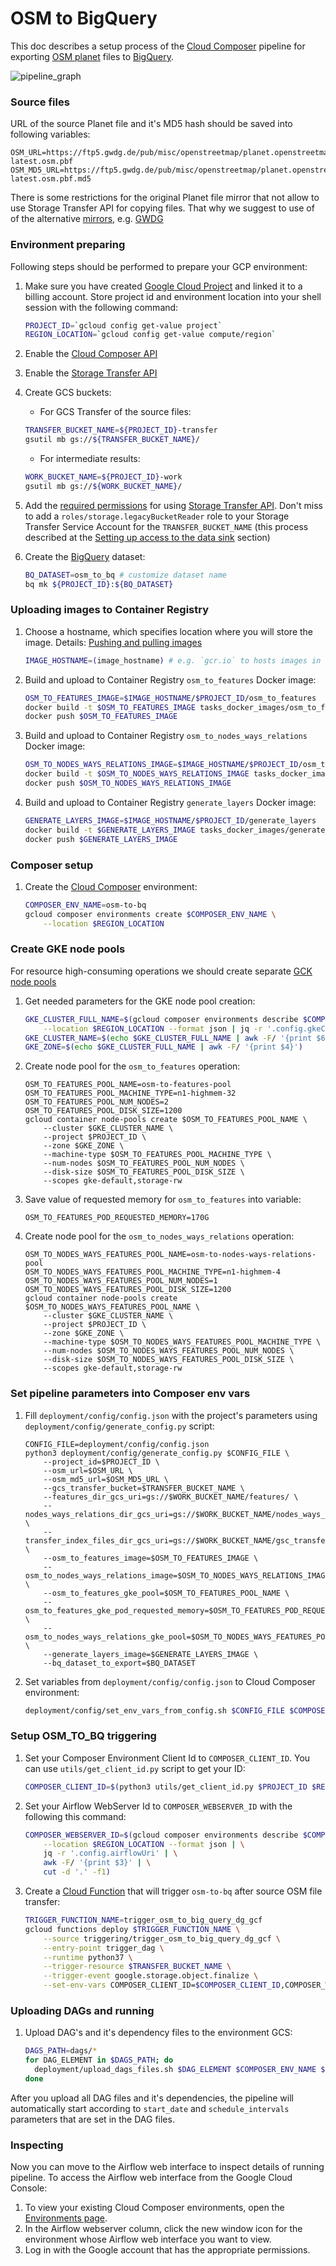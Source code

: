 # OSM to BigQuery 

This doc describes a setup process of the [Cloud Composer](https://cloud.google.com/composer) pipeline 
for exporting [OSM planet](https://planet.openstreetmap.org/) files to [BigQuery](https://cloud.google.com/bigquery).

![pipeline_graph](./docs/graph.png)

### Source files
URL of the source Planet file and it's MD5 hash should be saved into following variables:
```
OSM_URL=https://ftp5.gwdg.de/pub/misc/openstreetmap/planet.openstreetmap.org/pbf/planet-latest.osm.pbf
OSM_MD5_URL=https://ftp5.gwdg.de/pub/misc/openstreetmap/planet.openstreetmap.org/pbf/planet-latest.osm.pbf.md5
```
There is some restrictions for the original Planet file mirror 
that not allow to use Storage Transfer API for copying files. 
That why we suggest to use of of the alternative [mirrors](https://wiki.openstreetmap.org/wiki/Planet.osm#Download),
 e.g. [GWDG](https://ftp5.gwdg.de/pub/misc/openstreetmap/planet.openstreetmap.org/)

### Environment preparing
Following steps should be performed to prepare your GCP environment: 
1. Make sure you have created [Google Cloud Project](https://console.cloud.google.com) and linked it to a billing account.
Store project id and environment location into your shell session with the following command: 
    ```bash
    PROJECT_ID=`gcloud config get-value project`
    REGION_LOCATION=`gcloud config get-value compute/region`
    ```
2. Enable the [Cloud Composer API](https://console.cloud.google.com/apis/library/composer.googleapis.com) 
3. Enable the [Storage Transfer API](https://console.cloud.google.com/apis/library/storagetransfer.googleapis.com) 
4. Create GCS buckets:

    - For GCS Transfer of the source files:
    ```bash
    TRANSFER_BUCKET_NAME=${PROJECT_ID}-transfer
    gsutil mb gs://${TRANSFER_BUCKET_NAME}/
    ```
    - For intermediate results:
    ```bash
    WORK_BUCKET_NAME=${PROJECT_ID}-work
    gsutil mb gs://${WORK_BUCKET_NAME}/
    ```
5. Add the [required permissions](https://cloud.google.com/storage-transfer/docs/configure-access) 
for using [Storage Transfer API](https://console.cloud.google.com/apis/library/storagetransfer.googleapis.com). 
Don't miss to add a `roles/storage.legacyBucketReader` role to your Storage Transfer Service Account for the `TRANSFER_BUCKET_NAME` 
(this process described at the [Setting up access to the data sink](https://cloud.google.com/storage-transfer/docs/configure-access#sink) section)
6. Create the [BigQuery](https://cloud.google.com/bigquery) dataset:
    ```bash
    BQ_DATASET=osm_to_bq # customize dataset name
    bq mk ${PROJECT_ID}:${BQ_DATASET}
    ```
### Uploading images to Container Registry
1. Choose a hostname, which specifies location where you will store the image. Details: [Pushing and pulling images
](https://cloud.google.com/container-registry/docs/pushing-and-pulling)
    ```bash
    IMAGE_HOSTNAME=(image_hostname) # e.g. `gcr.io` to hosts images in data centers in the United States
    ```
2. Build and upload to Container Registry `osm_to_features` Docker image: 
    ```bash
    OSM_TO_FEATURES_IMAGE=$IMAGE_HOSTNAME/$PROJECT_ID/osm_to_features
    docker build -t $OSM_TO_FEATURES_IMAGE tasks_docker_images/osm_to_features/
    docker push $OSM_TO_FEATURES_IMAGE
    ```
3. Build and upload to Container Registry `osm_to_nodes_ways_relations` Docker image:
    ```bash
    OSM_TO_NODES_WAYS_RELATIONS_IMAGE=$IMAGE_HOSTNAME/$PROJECT_ID/osm_to_nodes_ways_relations
    docker build -t $OSM_TO_NODES_WAYS_RELATIONS_IMAGE tasks_docker_images/osm_to_nodes_ways_relations/
    docker push $OSM_TO_NODES_WAYS_RELATIONS_IMAGE
    ```
3. Build and upload to Container Registry `generate_layers` Docker image:
    ```bash
    GENERATE_LAYERS_IMAGE=$IMAGE_HOSTNAME/$PROJECT_ID/generate_layers
    docker build -t $GENERATE_LAYERS_IMAGE tasks_docker_images/generate_layers/
    docker push $GENERATE_LAYERS_IMAGE
    ```

### Composer setup
1. Create the [Cloud Composer](https://cloud.google.com/composer) environment:
    ```bash
    COMPOSER_ENV_NAME=osm-to-bq
    gcloud composer environments create $COMPOSER_ENV_NAME \
        --location $REGION_LOCATION
    ```
### Create GKE node pools
For resource high-consuming operations we should create 
separate [GCK node pools](https://cloud.google.com/composer/docs/how-to/using/using-kubernetes-pod-operator#node-pool)
1. Get needed parameters for the GKE node pool creation:
    ```bash
    GKE_CLUSTER_FULL_NAME=$(gcloud composer environments describe $COMPOSER_ENV_NAME \
        --location $REGION_LOCATION --format json | jq -r '.config.gkeCluster')
    GKE_CLUSTER_NAME=$(echo $GKE_CLUSTER_FULL_NAME | awk -F/ '{print $6}')
    GKE_ZONE=$(echo $GKE_CLUSTER_FULL_NAME | awk -F/ '{print $4}')
    ```
2. Create node pool for the `osm_to_features` operation:
    ```buildoutcfg
    OSM_TO_FEATURES_POOL_NAME=osm-to-features-pool
    OSM_TO_FEATURES_POOL_MACHINE_TYPE=n1-highmem-32
    OSM_TO_FEATURES_POOL_NUM_NODES=2
    OSM_TO_FEATURES_POOL_DISK_SIZE=1200
    gcloud container node-pools create $OSM_TO_FEATURES_POOL_NAME \
        --cluster $GKE_CLUSTER_NAME \
        --project $PROJECT_ID \
        --zone $GKE_ZONE \
        --machine-type $OSM_TO_FEATURES_POOL_MACHINE_TYPE \
        --num-nodes $OSM_TO_FEATURES_POOL_NUM_NODES \
        --disk-size $OSM_TO_FEATURES_POOL_DISK_SIZE \
        --scopes gke-default,storage-rw
    ```
3. Save value of requested memory for `osm_to_features` into variable:
    ```
    OSM_TO_FEATURES_POD_REQUESTED_MEMORY=170G
    ```
4. Create node pool for the `osm_to_nodes_ways_relations` operation:
    ```buildoutcfg
    OSM_TO_NODES_WAYS_FEATURES_POOL_NAME=osm-to-nodes-ways-relations-pool
    OSM_TO_NODES_WAYS_FEATURES_POOL_MACHINE_TYPE=n1-highmem-4
    OSM_TO_NODES_WAYS_FEATURES_POOL_NUM_NODES=1
    OSM_TO_NODES_WAYS_FEATURES_POOL_DISK_SIZE=1200
    gcloud container node-pools create $OSM_TO_NODES_WAYS_FEATURES_POOL_NAME \
        --cluster $GKE_CLUSTER_NAME \
        --project $PROJECT_ID \
        --zone $GKE_ZONE \
        --machine-type $OSM_TO_NODES_WAYS_FEATURES_POOL_MACHINE_TYPE \
        --num-nodes $OSM_TO_NODES_WAYS_FEATURES_POOL_NUM_NODES \
        --disk-size $OSM_TO_NODES_WAYS_FEATURES_POOL_DISK_SIZE \
        --scopes gke-default,storage-rw
    ```
### Set pipeline parameters into Composer env vars 
1. Fill `deployment/config/config.json` with the project's parameters using `deployment/config/generate_config.py` script:
    ```
    CONFIG_FILE=deployment/config/config.json
    python3 deployment/config/generate_config.py $CONFIG_FILE \
        --project_id=$PROJECT_ID \
        --osm_url=$OSM_URL \
        --osm_md5_url=$OSM_MD5_URL \
        --gcs_transfer_bucket=$TRANSFER_BUCKET_NAME \
        --features_dir_gcs_uri=gs://$WORK_BUCKET_NAME/features/ \
        --nodes_ways_relations_dir_gcs_uri=gs://$WORK_BUCKET_NAME/nodes_ways_relations/ \
        --transfer_index_files_dir_gcs_uri=gs://$WORK_BUCKET_NAME/gsc_transfer_index/ \
        --osm_to_features_image=$OSM_TO_FEATURES_IMAGE \
        --osm_to_nodes_ways_relations_image=$OSM_TO_NODES_WAYS_RELATIONS_IMAGE \
        --osm_to_features_gke_pool=$OSM_TO_FEATURES_POOL_NAME \
        --osm_to_features_gke_pod_requested_memory=$OSM_TO_FEATURES_POD_REQUESTED_MEMORY \
        --osm_to_nodes_ways_relations_gke_pool=$OSM_TO_NODES_WAYS_FEATURES_POOL_NAME \
        --generate_layers_image=$GENERATE_LAYERS_IMAGE \
        --bq_dataset_to_export=$BQ_DATASET
    ```
2. Set variables from `deployment/config/config.json` to Cloud Composer environment:
    ```bash
    deployment/config/set_env_vars_from_config.sh $CONFIG_FILE $COMPOSER_ENV_NAME $REGION_LOCATION   
    ```

### Setup OSM_TO_BQ triggering
1. Set your Composer Environment Client Id to `COMPOSER_CLIENT_ID`.
You can use `utils/get_client_id.py` script to get your ID:
    ```bash
    COMPOSER_CLIENT_ID=$(python3 utils/get_client_id.py $PROJECT_ID $REGION_LOCATION $COMPOSER_ENV_NAME  2>&1 | tail -n1)
    ```
2. Set your Airflow WebServer Id to `COMPOSER_WEBSERVER_ID` with the following this command:
    ```bash
   COMPOSER_WEBSERVER_ID=$(gcloud composer environments describe $COMPOSER_ENV_NAME \
        --location $REGION_LOCATION --format json | \
        jq -r '.config.airflowUri' | \
        awk -F/ '{print $3}' | \
        cut -d '.' -f1)
    ```
3. Create a [Cloud Function](https://cloud.google.com/functions) that will trigger `osm-to-bq` after source OSM file transfer:
    ```bash
    TRIGGER_FUNCTION_NAME=trigger_osm_to_big_query_dg_gcf
    gcloud functions deploy $TRIGGER_FUNCTION_NAME \
        --source triggering/trigger_osm_to_big_query_dg_gcf \
        --entry-point trigger_dag \
        --runtime python37 \
        --trigger-resource $TRANSFER_BUCKET_NAME \
        --trigger-event google.storage.object.finalize \
        --set-env-vars COMPOSER_CLIENT_ID=$COMPOSER_CLIENT_ID,COMPOSER_WEBSERVER_ID=$COMPOSER_WEBSERVER_ID
    ```

### Uploading DAGs and running
1. Upload DAG's and it's dependency files to the environment GCS:
    ```bash
    DAGS_PATH=dags/*
    for DAG_ELEMENT in $DAGS_PATH; do
      deployment/upload_dags_files.sh $DAG_ELEMENT $COMPOSER_ENV_NAME $REGION_LOCATION
    done  
    ```
After you upload all DAG files and it's dependencies, the pipeline will automatically start according to `start_date` and `schedule_intervals` parameters that are set in the DAG files.

### Inspecting
Now you can move to the Airflow web interface to inspect details of running pipeline.
To access the Airflow web interface from the Google Cloud Console:

1. To view your existing Cloud Composer environments, open the [Environments page](https://console.cloud.google.com/composer/environments).
2. In the Airflow webserver column, click the new window icon for the environment whose Airflow web interface you want to view.
3. Log in with the Google account that has the appropriate permissions.

